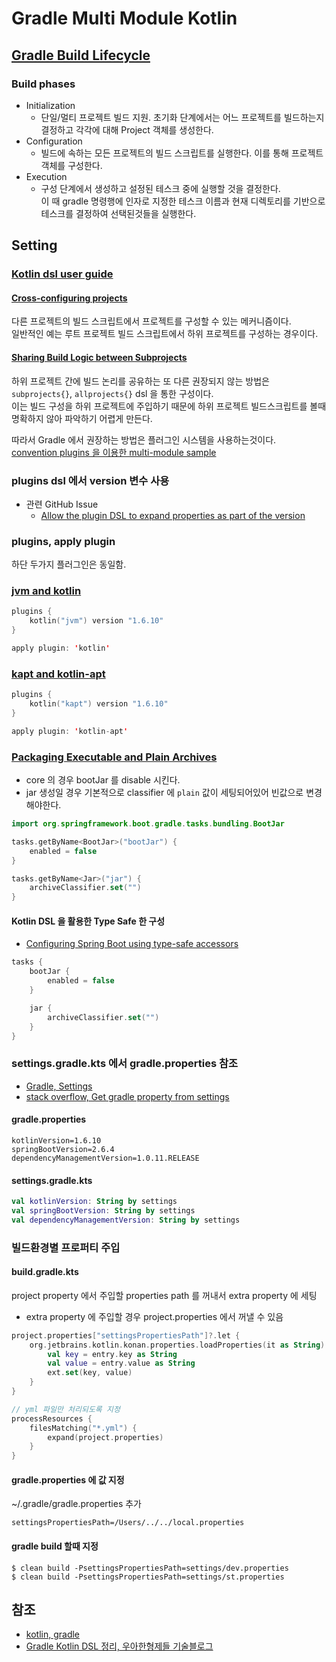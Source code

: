 # Gradle Multi Module Kotlin

## [Gradle Build Lifecycle](https://docs.gradle.org/current/userguide/build_lifecycle.html)

### Build phases

- Initialization 
  - 단일/멀티 프로젝트 빌드 지원. 초기화 단계에서는 어느 프로젝트를 빌드하는지 결정하고 각각에 대해 Project 객체를 생성한다.
- Configuration
  - 빌드에 속하는 모든 프로젝트의 빌드 스크립트를 실행한다. 이를 통해 프로젝트 객체를 구성한다.
- Execution
  - 구성 단계에서 생성하고 설정된 테스크 중에 실행할 것을 결정한다.   
    이 때 gradle 명령행에 인자로 지정한 테스크 이름과 현재 디렉토리를 기반으로 테스크를 결정하여 선택된것들을 실행한다.

## Setting

### [Kotlin dsl user guide](https://docs.gradle.org/current/userguide/kotlin_dsl.html)

#### [Cross-configuring projects](https://docs.gradle.org/current/userguide/kotlin_dsl.html#sec:kotlin_cross_project_configuration)

다른 프로젝트의 빌드 스크립트에서 프로젝트를 구성할 수 있는 메커니즘이다.   
일반적인 예는 루트 프로젝트 빌드 스크립트에서 하위 프로젝트를 구성하는 경우이다.

#### [Sharing Build Logic between Subprojects](https://docs.gradle.org/current/userguide/sharing_build_logic_between_subprojects.html)

하위 프로젝트 간에 빌드 논리를 공유하는 또 다른 권장되지 않는 방법은 `subprojects{}`, `allprojects{}` dsl 을 통한 구성이다.  
이는 빌드 구성을 하위 프로젝트에 주입하기 때문에 하위 프로젝트 빌드스크립트를 볼때 명확하지 않아 파악하기 어렵게 만든다.  

따라서 Gradle 에서 권장하는 방법은 플러그인 시스템을 사용하는것이다.  
[convention plugins 을 이용한 multi-module sample](https://docs.gradle.org/current/samples/sample_convention_plugins.html)

### plugins dsl 에서 version 변수 사용

- 관련 GitHub Issue
  - [Allow the plugin DSL to expand properties as part of the version](https://github.com/gradle/gradle/issues/1697)

### plugins, apply plugin

하단 두가지 플러그인은 동일함.

### [jvm and kotlin](https://kotlinlang.org/docs/gradle.html)

```kotlin
plugins {
    kotlin("jvm") version "1.6.10"
}

apply plugin: 'kotlin'
```

### [kapt and kotlin-apt](https://kotlinlang.org/docs/kapt.html)

```kotlin
plugins {
    kotlin("kapt") version "1.6.10"
}

apply plugin: 'kotlin-apt'
```

### [Packaging Executable and Plain Archives](https://docs.spring.io/spring-boot/docs/current/gradle-plugin/reference/htmlsingle/#packaging-executable.and-plain-archives)

- core 의 경우 bootJar 를 disable 시킨다.
- jar 생성일 경우 기본적으로 classifier 에 `plain` 값이 세팅되어있어 빈값으로 변경해야한다.

```kotlin
import org.springframework.boot.gradle.tasks.bundling.BootJar

tasks.getByName<BootJar>("bootJar") {
    enabled = false
}

tasks.getByName<Jar>("jar") {
    archiveClassifier.set("")
}
```

#### Kotlin DSL 을 활용한 Type Safe 한 구성 
- [Configuring Spring Boot using type-safe accessors](https://docs.gradle.org/current/userguide/migrating_from_groovy_to_kotlin_dsl.html#configuring-tasks)

```kotlin
tasks {
    bootJar {
        enabled = false
    }

    jar {
        archiveClassifier.set("")
    }
}
```

### settings.gradle.kts 에서 gradle.properties 참조

- [Gradle, Settings](https://docs.gradle.org/current/dsl/org.gradle.api.initialization.Settings.html)
- [stack overflow, Get gradle property from settings](https://stackoverflow.com/questions/64644810/get-gradle-property-from-settings)

#### gradle.properties

```properties
kotlinVersion=1.6.10
springBootVersion=2.6.4
dependencyManagementVersion=1.0.11.RELEASE
```

#### settings.gradle.kts

```kotlin
val kotlinVersion: String by settings
val springBootVersion: String by settings
val dependencyManagementVersion: String by settings
```

### 빌드환경별 프로퍼티 주입

#### build.gradle.kts

project property 에서 주입할 properties path 를 꺼내서 extra property 에 세팅

- extra property 에 주입할 경우 project.properties 에서 꺼낼 수 있음

```kotlin
project.properties["settingsPropertiesPath"]?.let {
    org.jetbrains.kotlin.konan.properties.loadProperties(it as String).forEach { entry ->
        val key = entry.key as String
        val value = entry.value as String
        ext.set(key, value)
    }
}

// yml 파일만 처리되도록 지정
processResources {
    filesMatching("*.yml") {
        expand(project.properties)
    }
}
```

#### gradle.properties 에 값 지정

~/.gradle/gradle.properties 추가

```properties
settingsPropertiesPath=/Users/../../local.properties
```

#### gradle build 할때 지정

```shell
$ clean build -PsettingsPropertiesPath=settings/dev.properties
$ clean build -PsettingsPropertiesPath=settings/st.properties
```

## 참조
- [kotlin, gradle](https://kotlinlang.org/docs/gradle.html)
- [Gradle Kotlin DSL 정리, 우아한형제들 기술블로그](https://techblog.woowahan.com/2625/)
